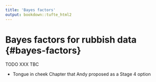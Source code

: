 ```yaml
---
title: 'Bayes factors'
output: bookdown::tufte_html2
---
```






# Bayes factors for rubbish data {#bayes-factors}


TODO XXX TBC

- Tongue in cheek Chapter that Andy proposed as a Stage 4 option
